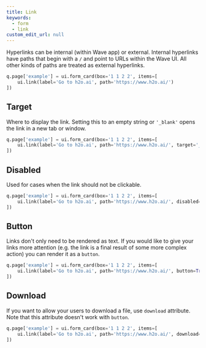 ```yaml
---
title: Link
keywords:
  - form
  - link
custom_edit_url: null
---
```


Hyperlinks can be internal (within Wave app) or external.
Internal hyperlinks have paths that begin with a `/` and point to URLs within the Wave UI.
All other kinds of paths are treated as external hyperlinks.

```py
q.page['example'] = ui.form_card(box='1 1 2 2', items=[
    ui.link(label='Go to h2o.ai', path='https://www.h2o.ai/')
])
```

## Target

Where to display the link. Setting this to an empty string or `'_blank'` opens the link in a new tab or
window.

```py
q.page['example'] = ui.form_card(box='1 1 2 2', items=[
    ui.link(label='Go to h2o.ai', path='https://www.h2o.ai/', target='_blank')
])
```

## Disabled

Used for cases when the link should not be clickable.

```py
q.page['example'] = ui.form_card(box='1 1 2 2', items=[
    ui.link(label='Go to h2o.ai', path='https://www.h2o.ai/', disabled=True)
])
```

## Button

Links don't only need to be rendered as text. If you would like to give your links more attention
(e.g. the link is a final result of some more complex action) you can render it as a `button`.

```py
q.page['example'] = ui.form_card(box='1 1 2 2', items=[
    ui.link(label='Go to h2o.ai', path='https://www.h2o.ai/', button=True)
])
```

## Download

If you want to allow your users to download a file, use `download` attribute. Note that this
attribute doesn't work with `button`.

```py
q.page['example'] = ui.form_card(box='1 1 2 2', items=[
    ui.link(label='Go to h2o.ai', path='https://www.h2o.ai/', download=True)
])
```
